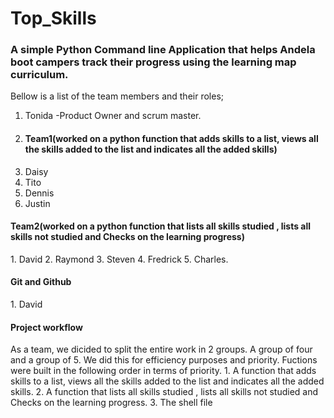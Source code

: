 # Top_Skills
<h3>A simple Python Command line Application that helps Andela boot campers track their progress using the learning map curriculum.</h3>

Bellow is a list of the team members and their roles;
 1. Tonida -Product Owner and scrum master.
 2. <h4> Team1(worked on a python function that adds skills to a list, views all the skills added to the list and indicates all the added skills) </h4>
 1. Daisy
 2. Tito
 3. Dennis
 4. Justin

<h4> Team2(worked on a python function that lists all skills studied , lists all skills not studied and Checks on the learning progress) </h4>
 1. David
 2. Raymond
 3. Steven
 4. Fredrick
 5. Charles.

<h4>Git and Github</h4>
 1. David

<h4> Project workflow</h4>
 As a team, we dicided to split the entire work in 2 groups. A group of four and a group of 5.
 We did this for efficiency purposes and priority.
 Fuctions were built in the following order in terms of priority.
 1. A function that adds skills to a list, views all the skills added to the list and indicates all the added skills.
 2. A function that lists all skills studied , lists all skills not studied and Checks on the learning progress.
 3. The shell file
  
